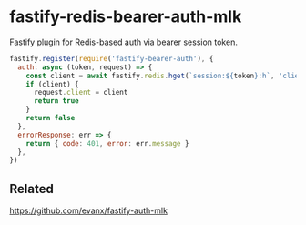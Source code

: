# fastify-redis-bearer-auth-mlk

Fastify plugin for Redis-based auth via bearer session token.

```javascript
fastify.register(require('fastify-bearer-auth'), {
  auth: async (token, request) => {
    const client = await fastify.redis.hget(`session:${token}:h`, 'client')
    if (client) {
      request.client = client
      return true
    }
    return false
  },
  errorResponse: err => {
    return { code: 401, error: err.message }
  },
})
```

## Related

https://github.com/evanx/fastify-auth-mlk
